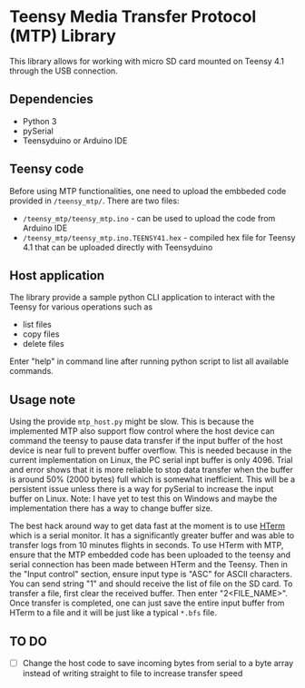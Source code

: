 # Teensy Media Transfer Protocol (MTP) Library
This library allows for working with micro SD card mounted on Teensy 4.1 through the USB connection. 

## Dependencies

* Python 3
* pySerial
* Teensyduino or Arduino IDE

## Teensy code
Before using MTP functionalities, one need to upload the embbeded code provided in ```/teensy_mtp/```. There are two files:

* ```/teensy_mtp/teensy_mtp.ino``` - can be used to upload the code from Arduino IDE
* ```/teensy_mtp/teensy_mtp.ino.TEENSY41.hex``` - compiled hex file for Teensy 4.1 that can be uploaded directly with Teensyduino 

## Host application

The library provide a sample python CLI application to interact with the Teensy for various operations such as

* list files
* copy files
* delete files

Enter "help" in command line after running python script to list all available commands.

## Usage note
Using the provide ```mtp_host.py``` might be slow. This is because the implemented MTP also support flow control where the host device can command the teensy to pause data transfer if the input buffer of the host device is near full to prevent buffer overflow. This is needed because in the current implementation on Linux, the PC serial inpt buffer is only 4096. Trial and error shows that it is more reliable to stop data transfer when the buffer is around 50% (2000 bytes) full which is somewhat inefficient. This will be a persistent issue unless there is a way for pySerial to increase the input buffer on Linux. Note: I have yet to test this on Windows and maybe the implementation there has a way to change buffer size.

The best hack around way to get data fast at the moment is to use [HTerm](https://www.der-hammer.info/pages/terminal.html) which is a serial monitor. It has a significantly greater buffer and was able to transfer logs from 10 minutes flights in seconds. To use HTerm with MTP, ensure that the MTP embedded code has been uploaded to the teensy and serial connection has been made between HTerm and the Teensy. Then in the "Input control" section, ensure input type is "ASC" for ASCII characters. You can send string "1" and should receive the list of file on the SD card. To transfer a file, first clear the received buffer. Then enter "2<FILE_NAME>". Once transfer is completed, one can just save the entire input buffer from HTerm to a file and it will be just like a typical ```*.bfs``` file. 


## TO DO
- [ ] Change the host code to save incoming bytes from serial to a byte array instead of writing straight to file to increase transfer speed
